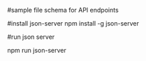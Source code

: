 #sample file schema for API endpoints

#install json-server
npm install -g json-server

#run json server

npm run json-server

